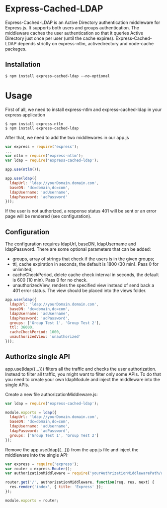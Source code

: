 Express-Cached-LDAP
========================

Express-Cached-LDAP is an Active Directory authentication middleware for Express.js. It supports both users and groups authentication. 
The middleware caches the user authentication so that it queries Active Directory just once per user (until the cache expires).
Express-Cached-LDAP depends strictly on express-ntlm, activedirectory and node-cache packages.

## Installation
    $ npm install express-cached-ldap --no-optional
    
# Usage

First of all, we need to install express-ntlm and express-cached-ldap in your express application

    $ npm install express-ntlm
    $ npm install express-cached-ldap

After that, we need to add the two middlewares in our app.js

```js
var express = require('express');
...
var ntlm = require('express-ntlm');
var ldap = require('express-cached-ldap');

app.use(ntlm());

app.use(ldap({
  ldapUrl: 'ldap://yourDomain.domain.com',
  baseDN: 'dc=domain,dc=com',
  ldapUsername: 'adUsername',
  ldapPassword: 'adPassword'
}));
```

If the user is not authorized, a response status 401 will be sent or an error page will be rendered (see configuration).

## Configuration

The configuration requires ldapUrl, baseDN, ldapUsername and ldapPassword.
There are some optional parameters that can be added:
- groups, array of strings that check if the users is in the given groups;
- ttl, cache expiration in seconds, the default is 1800 (30 min). Pass 0 for unlimited;
- cacheCheckPeriod, delete cache check interval in seconds, the default is 600 (10 min). Pass 0 for no check.
- unauthorizedView, renders the specified view instead of send back a 401 error status. The view should be placed into the views folder.

```js
app.use(ldap({
  ldapUrl: 'ldap://yourDomain.domain.com',
  baseDN: 'dc=domain,dc=com',
  ldapUsername: 'adUsername',
  ldapPassword: 'adPassword',
  groups: ['Group Test 1', 'Group Test 2'],
  ttl: 36000,
  cacheCheckPeriod: 1000,
  unauthorizedView: 'unauthorized'
}));
```

## Authorize single API

app.use(ldap({...})) filters all the traffic and checks the user authorization. 
Instead to filter all traffic, you might want to filter only some APIs.
To do that you need to create your own ldapModule and inject the middleware into the single APIs.

Create a new file authorizationMiddleware.js:

```js
var ldap = require('express-cached-ldap');

module.exports = ldap({
  ldapUrl: 'ldap://yourDomain.domain.com',
  baseDN: 'dc=domain,dc=com',
  ldapUsername: 'adUsername',
  ldapPassword: 'adPassword',
  groups: ['Group Test 1', 'Group Test 2']
});

```

Remove the app.use(ldap({...})) from the app.js file and inject the middleware into the single API:

```js
var express = require('express');
var router = express.Router();
var authorizationMiddleware = require('yourAuthrizationMiddlewarePath/authorizationMiddleware');

router.get('/', authorizationMiddleware, function(req, res, next) {
  res.render('index', { title: 'Express' });
});

module.exports = router;

```
